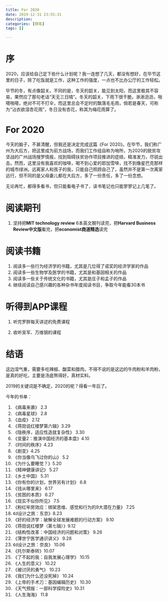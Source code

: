 ```yaml
---
title: For 2020
date: 2019-12-31 23:55:31
description: 
categories: [随笔]
tags: [] 

---
```

# 序
2020，应该给自己定下些什么计划呢？我一连想了几天，都没有想好，在毕节这里的日子，除了吃饭就是工作，这种工作的强度，一点也不比办公厅的工作轻松。

毕节的冬，有点像韶关。不同的是，冬天的韶关，能见到太阳，而这里极其不容易，果然应了那句老话“天无三日晴”。冬天的韶关，下雨下很干脆，淅淅沥沥，啪嗒啪嗒，绝对不可不打伞，而这里总会不定时的飘落毛毛雨，倘若是春天，可称为“沾衣欲湿杏花雨”，冬日没有杏花，称其为梅花雨算了。

<!-- more -->

# For 2020

今天的脑子，不甚清醒，但我还是决定完成这篇《For 2020》。在毕节，我们称广州为大后方，把这里成为前方战场，而我们工作组自称为哨所，为2020的脱贫攻坚战的广州战场搜罗情报，找到阻碍扶贫协作项目推进的症结，精准发力，尽锐出击。然而，这里没有我喜欢的咖啡，喝不到心爱的耶加雪啡，找不到像星巴克那样的城市绿洲。远离家人和孩子的我，只能自己照顾自己了，虽然并不是第一次离家远行，但不同的是父母妻儿都在大后方，多了一份责任，多了一份念想。

无论再忙，都得多看书，但只能看电子书了，读书笔记也只能寥寥记上几笔了。



# 阅读期刊

1. 坚持把**MIT technology review** 6本英文期刊读完，把**Harvard Business Review中文版**看完，把**economist商道精选**读完

# 阅读书籍

1. 阅读多一些行为经济学的书籍，尤其是几位得了诺奖的经济学家的作品
1. 阅读多一些生物学及医学的书籍，尤其是和基因相关的作品
1. 阅读多一些关于传统文化的书籍，尤其是庄子和孟子的作品
1. 继续阅读自己感兴趣的各种杂书年度阅读书目，争取今年能看30本书

# 听得到APP课程

1. 听完罗胖每天讲述的免费课程

1. 收听吴军、万维钢的课程


# 结语

这边湿气重，需要多吃辣椒、酸菜和腊肉。不得不说的是这边的牛肉粉和羊肉粉，是真的好吃，主要是汤底熬得好，真材实料。

2019的关键词是不确定，2020的呢？得看一年后了。

今年的书单：

1. 《病毒来袭》 2.3
2. 《病毒星球》 2.8
3. 《血疫》 2.12
4. 《蒋勋说红楼梦第六辑》3.29
5. 《隐秩序，适应性造就复杂性》 3.30
6. 《变量2：推演中国经济的基本盘》4.10
7. 《时间的秩序》4.23
8. 《剧变》4.25
9. 《你当像鸟飞过你的山》 5.2
10. 《为什么要睡觉？》5.20
11. 《精神健康讲记》 5.27
12. 《乡土中国》 5.31
13. 《你有你的计划，世界另有计划》 6.8
14. 《钱从哪里来》 6.17
15. 《贫困的本质》 6.27
16. 《现实不似你所见》 7.5
17. 《粉红牢房效应：绑架思维、感觉和行为的9大潜在力量》 7.25
18. 《d设计之旅：东京》8.23
19. 《好的经济学：破解全球发展难题的行动方案》 9.10
20. 《蒋勋说红楼梦（第七辑）》9.12
21. 《结构性改革：中国经济的问题和对策》 9.26
22. 《薄世宁医学通识讲义》 9.28
23. 《d设计之旅：奈良》 10.06
24. 《托尔斯泰转》10.07
25. 《了不起的我：自我发展心理学》 10.15
26. 《人生的意义》 10.22
27. 《被讨厌的勇气》 10.23
28. 《我们为什么还没死掉》 10.24
29. 《上帝的手术刀：基因编辑历史》 10.30
30. 《天气预报：一部科学探险史》10.31
31. 《人生海海》 11.8


